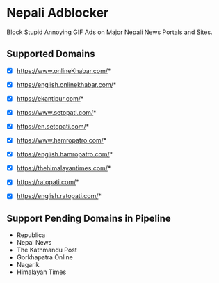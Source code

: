 # Nepali Adblocker

Block Stupid Annoying GIF Ads on Major Nepali News Portals and Sites.

## Supported Domains

- [X] https://www.onlineKhabar.com/*

- [X] https://english.onlinekhabar.com/*

- [X] https://ekantipur.com/*

- [X] https://www.setopati.com/*

- [X] https://en.setopati.com/*

- [X] https://www.hamropatro.com/*

- [X] https://english.hamropatro.com/*

- [X] https://thehimalayantimes.com/*

- [X] https://ratopati.com/*

- [X] https://english.ratopati.com/*

## Support Pending Domains in Pipeline

- Republica
- Nepal News
- The Kathmandu Post
- Gorkhapatra Online
- Nagarik
- Himalayan Times
